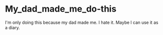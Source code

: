 # My_dad_made_me_do-this
I'm only doing this because my dad made me. I hate it. 
Maybe I can use it as a diary.
